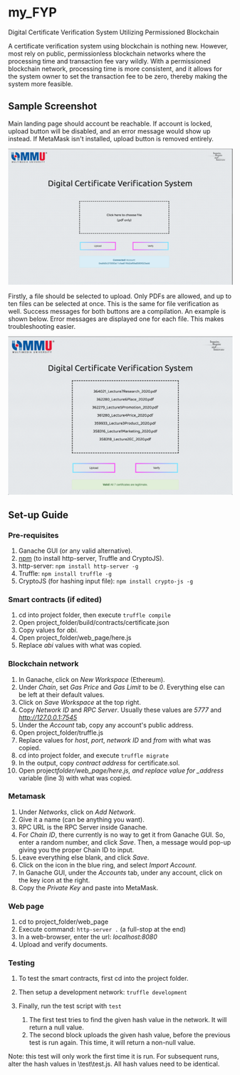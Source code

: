 # my_FYP

Digital Certificate Verification System Utilizing Permissioned Blockchain

A certificate verification system using blockchain is nothing new. However, most rely on public, permissionless blockchain networks where the processing time and transaction fee vary wildly. With a permissioned blockchain network, processing time is more consistent, and it allows for the system owner to set the transaction fee to be zero, thereby making the system more feasible.

## Sample Screenshot

Main landing page should account be reachable. If account is locked, upload button will be disabled, and an error message would show up instead. If MetaMask isn't installed, upload button is removed entirely.

![alt text](Sample_Screenshots/welcomeScreen.png)

Firstly, a file should be selected to upload. Only PDFs are allowed, and up to ten files can be selected at once. This is the same for file verification as well. Success messages for both buttons are a compilation. An example is shown below. Error messages are displayed one for each file. This makes troubleshooting easier.

![alt text](Sample_Screenshots/successMessage.png)

## Set-up Guide

### Pre-requisites

1. Ganache GUI (or any valid alternative).
1. [npm](https://www.npmjs.com/get-npm) (to install http-server, Truffle and CryptoJS).
1. http-server: `npm install http-server -g`
1. Truffle: `npm install truffle -g`
1. CryptoJS (for hashing input file): `npm install crypto-js -g`

### Smart contracts (if edited)

1. cd into project folder, then execute `truffle compile`
1. Open project_folder/build/contracts/certificate.json
1. Copy values for _abi_.
1. Open project_folder/web_page/here.js
1. Replace _abi_ values with what was copied.

### Blockchain network

1. In Ganache, click on _New Workspace_ (Ethereum).
1. Under _Chain_, set _Gas Price_ and _Gas Limit_ to be _0_. Everything else can be left at their default values.
1. Click on _Save Workspace_ at the top right.
1. Copy _Network ID_ and _RPC Server_. Usually these values are _5777_ and *http://127.0.0.1:7545*
1. Under the _Account_ tab, copy any account's public address.
1. Open project_folder/truffle.js
1. Replace values for _host_, _port_, _network ID_ and _from_ with what was copied.
1. cd into project folder, and execute `truffle migrate`
1. In the output, copy _contract address_ for certificate.sol.
1. Open project*folder/web_page/here.js, and replace value for \_address* variable (line 3) with what was copied.

### Metamask

1. Under _Networks_, click on _Add Network_.
1. Give it a name (can be anything you want).
1. RPC URL is the RPC Server inside Ganache.
1. For _Chain ID_, there currently is no way to get it from Ganache GUI. So, enter a random number, and click _Save_. Then, a message would pop-up giving you the proper Chain ID to input.
1. Leave everything else blank, and click _Save_.
1. Click on the icon in the blue ring, and select _Import Account_.
1. In Ganache GUI, under the _Accounts_ tab, under any account, click on the key icon at the right.
1. Copy the _Private Key_ and paste into MetaMask.

### Web page

1. cd to project_folder/web_page
1. Execute command: `http-server .` (a full-stop at the end)
1. In a web-browser, enter the url: _localhost:8080_
1. Upload and verify documents.

### Testing

1. To test the smart contracts, first cd into the project folder.
1. Then setup a development network: `truffle development`
1. Finally, run the test script with `test`

    1. The first test tries to find the given hash value in the network. It will return a null value.
    1. The second block uploads the given hash value, before the previous test is run again. This time, it will return a non-null value.

Note: this test will only work the first time it is run. For subsequent runs, alter the hash values in \test\test.js. All hash values need to be identical.
